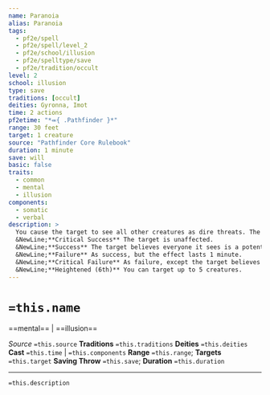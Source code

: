 ```yaml
---
name: Paranoia
alias: Paranoia
tags:
  - pf2e/spell
  - pf2e/spell/level_2
  - pf2e/school/illusion
  - pf2e/spelltype/save
  - pf2e/tradition/occult
level: 2
school: illusion
type: save
traditions: [occult]
deities: Gyronna, Imot
time: 2 actions
pf2etime: "*⬺{ .Pathfinder }*"
range: 30 feet
target: 1 creature
source: "Pathfinder Core Rulebook"
duration: 1 minute
save: will
basic: false
traits:
  - common
  - mental
  - illusion
components:
  - somatic
  - verbal
description: >
  You cause the target to see all other creatures as dire threats. The target is stricken by intense paranoia toward all creatures around it and must attempt a Will save.
  &NewLine;**Critical Success** The target is unaffected.
  &NewLine;**Success** The target believes everyone it sees is a potential threat. It becomes [[Unfriendly]] to all creatures to which it wasn't already hostile, even those that were previously allies. It treats no one as an ally. The spell ends after 1 round.
  &NewLine;**Failure** As success, but the effect lasts 1 minute.
  &NewLine;**Critical Failure** As failure, except the target believes that everyone it sees is a mortal enemy. It uses its reactions and free actions against everyone, regardless of whether they were previously its allies, as determined by the GM. It otherwise acts as rationally as it normally does and likely prefers to attack creatures that are actively attacking or hindering it over those leaving it alone.
  &NewLine;**Heightened (6th)** You can target up to 5 creatures.
---
```

# `=this.name`
==mental== | ==illusion==

*Source* `=this.source`
**Traditions** `=this.traditions`
**Deities** `=this.deities`
**Cast** `=this.time` | `=this.components`
**Range** `=this.range`; **Targets** `=this.target`
**Saving Throw** `=this.save`; **Duration** `=this.duration`

***
`=this.description`